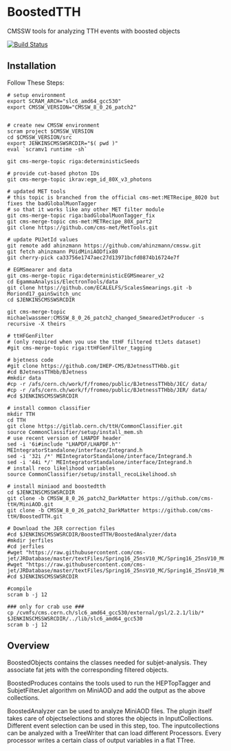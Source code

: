 BoostedTTH
=======
CMSSW tools for analyzing TTH events with boosted objects

[![Build Status](https://mharrend.web.cern.ch/buildStatus/icon?job=cms-ttH/BoostedTTH/CMSSW_8_0_26_patch1)](https://mharrend.web.cern.ch/job/cms-ttH/job/BoostedTTH/job/CMSSW_8_0_26_patch1/)

## Installation
Follow These Steps:

    # setup environment
    export SCRAM_ARCH="slc6_amd64_gcc530"
    export CMSSW_VERSION="CMSSW_8_0_26_patch2"
    
  
    # create new CMSSW environment
    scram project $CMSSW_VERSION
    cd $CMSSW_VERSION/src
    export JENKINSCMSSWSRCDIR="$( pwd )"
    eval `scramv1 runtime -sh` 
    
    git cms-merge-topic riga:deterministicSeeds
    
    # provide cut-based photon IDs
    git cms-merge-topic ikrav:egm_id_80X_v3_photons
    
    # updated MET tools
    # this topic is branched from the official cms-met:METRecipe_8020 but fixes the badGlobalMuonTagger
    # so that it works like any other MET filter module
    git cms-merge-topic riga:badGlobalMuonTagger_fix
    git cms-merge-topic cms-met:METRecipe_80X_part2
    git clone https://github.com/cms-met/MetTools.git
    
    # update PUJetId values
    git remote add ahinzmann https://github.com/ahinzmann/cmssw.git
    git fetch ahinzmann PUidMiniAODfix80
    git cherry-pick ca33756e1747aec27d13971bcfd0874b16724e7f

    # EGMSmearer and data
    git cms-merge-topic riga:deterministicEGMSmearer_v2
    cd EgammaAnalysis/ElectronTools/data
    git clone https://github.com/ECALELFS/ScalesSmearings.git -b Moriond17_gainSwitch_unc
    cd $JENKINSCMSSWSRCDIR
    
    git cms-merge-topic michaelwassmer:CMSSW_8_0_26_patch2_changed_SmearedJetProducer -s recursive -X theirs

    # ttHFGenFilter
    # (only required when you use the ttHF filtered ttJets dataset)
    #git cms-merge-topic riga:ttHFGenFilter_tagging
 
    # bjetness code
    #git clone https://github.com/IHEP-CMS/BJetnessTTHbb.git
    #cd BJetnessTTHbb/BJetness
    #mkdir data
    #cp -r /afs/cern.ch/work/f/fromeo/public/BJetnessTTHbb/JEC/ data/
    #cp -r /afs/cern.ch/work/f/fromeo/public/BJetnessTTHbb/JER/ data/
    #cd $JENKINSCMSSWSRCDIR
    
    # install common classifier
    mkdir TTH
    cd TTH
    git clone https://gitlab.cern.ch/ttH/CommonClassifier.git
    source CommonClassifier/setup/install_mem.sh
    # use recent version of LHAPDF header
    sed -i '6i#include "LHAPDF/LHAPDF.h"' MEIntegratorStandalone/interface/Integrand.h
    sed -i '32i /*' MEIntegratorStandalone/interface/Integrand.h
    sed -i '44i */' MEIntegratorStandalone/interface/Integrand.h
    # install reco likelihood variables
    source CommonClassifier/setup/install_recoLikelihood.sh
    
    # install miniaod and boostedtth
    cd $JENKINSCMSSWSRCDIR
    git clone -b CMSSW_8_0_26_patch2_DarkMatter https://github.com/cms-ttH/MiniAOD.git
    git clone -b CMSSW_8_0_26_patch2_DarkMatter https://github.com/cms-ttH/BoostedTTH.git
    
    # Download the JER correction files
    #cd $JENKINSCMSSWSRCDIR/BoostedTTH/BoostedAnalyzer/data
    #mkdir jerfiles
    #cd jerfiles
    #wget "https://raw.githubusercontent.com/cms-jet/JRDatabase/master/textFiles/Spring16_25nsV10_MC/Spring16_25nsV10_MC_PtResolution_AK4PFchs.txt"
    #wget "https://raw.githubusercontent.com/cms-jet/JRDatabase/master/textFiles/Spring16_25nsV10_MC/Spring16_25nsV10_MC_SF_AK4PFchs.txt"
    #cd $JENKINSCMSSWSRCDIR
   
    #compile
    scram b -j 12
    
    ### only for crab use ###
    cp /cvmfs/cms.cern.ch/slc6_amd64_gcc530/external/gsl/2.2.1/lib/* $JENKINSCMSSWSRCDIR/../lib/slc6_amd64_gcc530
    scram b -j 12
    
## Overview
BoostedObjects contains the classes needed for subjet-analysis. They associate fat jets with the corresponding filtered objects.

BoostedProduces contains the tools used to run the HEPTopTagger and SubjetFilterJet algorithm on MiniAOD and add the output as the above collections.

BoostedAnalyzer can be used to analyze MiniAOD files. The plugin itself takes care of objectselections and stores the objects in InputCollections. Different event selection can be used in this step, too. The inputcollections can be analyzed with a TreeWriter that can load different Processors. Every processor writes a certain class of output variables in a flat TTree.
